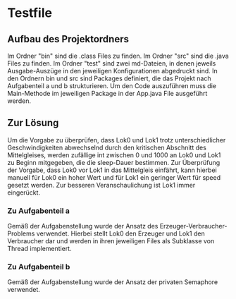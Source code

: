 # Testfile

## Aufbau des Projektordners

Im Ordner "bin" sind die .class Files zu finden.
Im Ordner "src" sind die .java Files zu finden.
Im Ordner "test" sind zwei md-Dateien, in denen jeweils Ausgabe-Auszüge in den jeweiligen Konfigurationen abgedruckt sind.
In den Ordnern bin und src sind Packages definiert, die das Projekt nach Aufgabenteil a und b strukturieren.
Um den Code auszuführen muss die Main-Methode im jeweiligen Package in der App.java File ausgeführt werden.

## Zur Lösung

Um die Vorgabe zu überprüfen, dass Lok0 und Lok1 trotz unterschiedlicher Geschwindigkeiten abwechselnd durch den kritischen Abschnitt des Mittelgleises, werden zufällige int zwischen 0 und 1000 an Lok0 und Lok1 zu Beginn mitgegeben, die die sleep-Dauer bestimmen.
Zur Überprüfung der Vorgabe, dass Lok0 vor Lok1 in das Mittelgleis einfährt, kann hierbei manuell für Lok0 ein hoher Wert und für Lok1 ein geringer Wert für speed gesetzt werden.
Zur besseren Veranschaulichung ist Lok1 immer eingerückt.

### Zu Aufgabenteil a

Gemäß der Aufgabenstellung wurde der Ansatz des Erzeuger-Verbraucher-Problems verwendet.
Hierbei stellt Lok0 den Erzeuger und Lok1 den Verbraucher dar und werden in ihren jeweiligen Files als Subklasse von Thread implementiert.

### Zu Aufgabenteil b

Gemäß der Aufgabenstellung wurde der Ansatz der privaten Semaphore verwendet.
